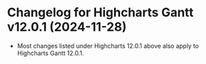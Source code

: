 # Changelog for Highcharts Gantt v12.0.1 (2024-11-28)

- Most changes listed under Highcharts 12.0.1 above also apply to Highcharts Gantt 12.0.1.

